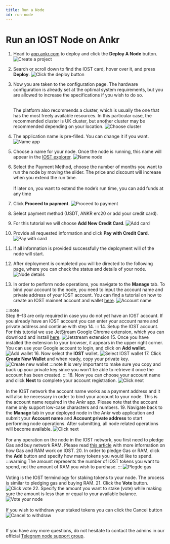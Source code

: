 ```yaml
---
title: Run a Node
id: run-node
---
```


# Run an IOST Node on Ankr

1. Head to [app.ankr.com](https://app.ankr.com/) to deploy and click the **Deploy A Node** button.
   ![Create a project](../../../../static/img/nodes/create-new-project.png)
2. Search or scroll down to find the IOST card, hover over it, and press **Deploy**.
   ![Click the deploy button](../../../../static/img/nodes/iost-deploy.png)
3. Now you are taken to the configuration page. The hardware configuration is already set at the optimal system requirements, but you are allowed to increase the specifications if you wish to do so.<br /><br />
   
   The platform also recommends a cluster, which is usually the one that has the most freely available resources. In this particular case, the recommended cluster is UK cluster, but another cluster may be recommended depending on your location.
   ![Choose cluster](../../../../static/img/nodes/iost-choose-cluster.png)
4. The application name is pre-filled. You can change it if you want. 
   ![Name app](../../../../static/img/nodes/iost-app-name.png)
5. Choose a name for your node. Once the node is running, this name will appear in the [IOST explorer](https://www.iostabc.com/).
   ![Name node](../../../../static/img/nodes/iost-node-name.png)
6. Select the Payment Method, choose the number of months you want to run the node by moving the slider. The price and discount will increase when you extend the run time.<br /><br />
   If later on, you want to extend the node’s run time, you can add funds at any time
7. Click **Proceed to payment**.
   ![Proceed to payment](../../../../static/img/nodes/proceed-to-payment.png)
8. Select payment method (USDT, ANKR erc20 or add your credit card).
9. For this tutorial we will choose **Add New Credit Card**.
   ![Add card](../../../../static/img/nodes/add-card.png)  
10. Provide all requested information and click **Pay with Credit Card**.
   ![Pay with card](../../../../static/img/nodes/pay-with-card.png)
11. If all information is provided successfully the deployment will of the node will start.
12. After deployment is completed you will be directed to the following page, where you can check the status and details of your node.
   ![Node details](../../../../static/img/nodes/iost-node-details.png)
13. In order to perform node operations, you navigate to the **Manage** tab. To bind your account to the node, you need to input the account name and private address of your IOST account. You can find a tutorial on how to create an IOST mainnet account and wallet [here](https://medium.com/iost/easy-3-steps-tutorial-iost-mainnet-account-creation-and-wallet-activation-guide-aac89ce35c6f).
   ![Account name](../../../../static/img/nodes/iost-account-name.png)

   :::note   
   Step 8–13 are only required in case you do not yet have an IOST account. If you already have an IOST account you can enter your account name and private address and continue with step 14.
   :::
14. Setup the IOST account. For this tutorial we use JetStream Google Chrome extension, which you can download and install [here](https://chrome.google.com/webstore/detail/jetstream/ijancdlmlahmfgcimhocmpibadokcdfc?hl=en).
   ![Jetstream extension](../../../../static/img/nodes/iost-jetstream-ext.png)
15. Once you have installed the extension to your browser, it appears in the upper right corner. You can use your Google account to login, and click on **Add wallet**.
   ![Add wallet](../../../../static/img/nodes/iost-add-wallet.png)
16. Now select the **IOST** wallet.
   ![Select IOST wallet](../../../../static/img/nodes/iost-select-iost-wallet.png)
17. Click **Create New Wallet** and when ready, copy your private key.
   ![Create new wallet](../../../../static/img/nodes/iost-create-new-wallet-2.png)
   :::note
   It is very important to make sure you copy and back up your private key since you won’t be able to retrieve it once the account has been created.
   :::
18. Now you can choose your account name and click **Next** to complete your account registration.
   ![Click next](../../../../static/img/nodes/iost-click-next.png)<br /><br />
   In the IOST network the account name works as a payment address and it will also be necessary in order to bind your account to your node. This is the account name required in the Ankr app. Please note that the account name only support low-case characters and numbers.
19. Navigate back to the **Manage** tab in your deployed node in the Ankr web application and submit your **Account name** and **Account private address** to start performing node operations. After submitting, all node related operations will become available.
   ![Click next](../../../../static/img/nodes/iost-manage.png)<br /><br />
   For any operation on the node in the IOST network, you first need to pledge Gas and buy network RAM. Please read [this article](https://medium.com/iost/what-are-igas-and-iram-learn-how-you-can-utilize-the-iost-network-8fa30f7362ff) with more information on how Gas and RAM work on IOST.
20. In order to pledge Gas or RAM, click the **Add** button and specify how many tokens you would like to spend.
   :::warning
   The amount represents the number of IOST tokens you want to spend, not the amount of RAM you wish to purchase.
   :::
   ![Plegde gas](../../../../static/img/nodes/iost-pledge-gas.png)<br /><br />
   Voting is the IOST terminology for staking tokens to your node. The process is similar to pledging gas and buying RAM.
21. Click the **Vote** button.
   ![Click vote](../../../../static/img/nodes/iost-click-vote.png)
22. Specify the amount you want to stake (vote) while making sure the amount is less than or equal to your available balance.
   ![Vote your node](../../../../static/img/nodes/iost-vote-your-node.png)<br /><br />
   If you wish to withdraw your staked tokens you can click the Cancel button
   ![Cancel to withdraw](../../../../static/img/nodes/iost-cancel-to-withdrwa.png)<br /><br />

If you have any more questions, do not hesitate to contact the admins in our official [Telegram node support group](https://t.me/AnkrNodeSupport).